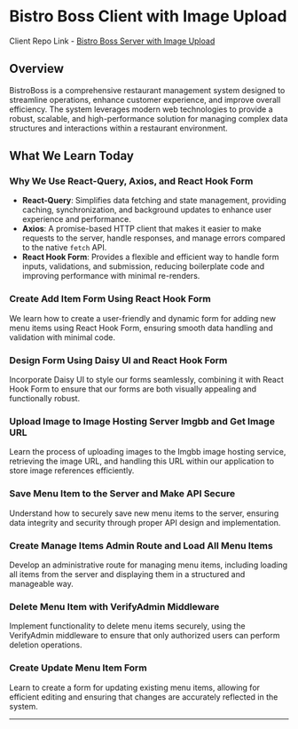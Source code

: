 # Bistro Boss Client with Image Upload

Client Repo Link - [Bistro Boss Server with Image Upload](https://github.com/ProgrammingHero1/bistro-boss-server-with-image-upload-part_6)

## Overview

BistroBoss is a comprehensive restaurant management system designed to streamline operations, enhance customer experience, and improve overall efficiency. The system leverages modern web technologies to provide a robust, scalable, and high-performance solution for managing complex data structures and interactions within a restaurant environment.

## What We Learn Today

### Why We Use React-Query, Axios, and React Hook Form

- **React-Query**: Simplifies data fetching and state management, providing caching, synchronization, and background updates to enhance user experience and performance.
- **Axios**: A promise-based HTTP client that makes it easier to make requests to the server, handle responses, and manage errors compared to the native `fetch` API.
- **React Hook Form**: Provides a flexible and efficient way to handle form inputs, validations, and submission, reducing boilerplate code and improving performance with minimal re-renders.

### Create Add Item Form Using React Hook Form

We learn how to create a user-friendly and dynamic form for adding new menu items using React Hook Form, ensuring smooth data handling and validation with minimal code.

### Design Form Using Daisy UI and React Hook Form

Incorporate Daisy UI to style our forms seamlessly, combining it with React Hook Form to ensure that our forms are both visually appealing and functionally robust.

### Upload Image to Image Hosting Server Imgbb and Get Image URL

Learn the process of uploading images to the Imgbb image hosting service, retrieving the image URL, and handling this URL within our application to store image references efficiently.

### Save Menu Item to the Server and Make API Secure

Understand how to securely save new menu items to the server, ensuring data integrity and security through proper API design and implementation.

### Create Manage Items Admin Route and Load All Menu Items

Develop an administrative route for managing menu items, including loading all items from the server and displaying them in a structured and manageable way.

### Delete Menu Item with VerifyAdmin Middleware

Implement functionality to delete menu items securely, using the VerifyAdmin middleware to ensure that only authorized users can perform deletion operations.

### Create Update Menu Item Form

Learn to create a form for updating existing menu items, allowing for efficient editing and ensuring that changes are accurately reflected in the system.

---
